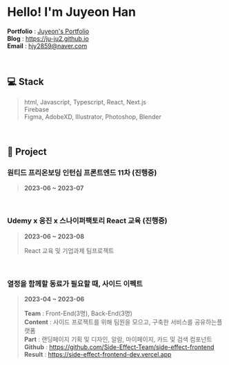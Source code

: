 # Hello! I'm Juyeon Han

**Portfolio** : [Juyeon's Portfolio](https://steep-andesaurus-3fe.notion.site/About-JUYEON-f33a729ed8bf4e21b265e4b8ac791d85?pvs=4)  
**Blog** : <https://ju-ju2.github.io>  
**Email** : hjy2859@naver.com  

<br />

## 💻️ Stack

> html, Javascript, Typescript, React, Next.js  
> Firebase  
> Figma, AdobeXD, Illustrator, Photoshop, Blender

<br />

## 🚀 Project
### 원티드 프리온보딩 인턴십 프론트엔드 11차 (진행중)

> **2023-06 ~ 2023-07**

<br />

### Udemy x 웅진 x 스나이퍼팩토리 React 교육 (진행중)

> **2023-06 ~ 2023-08**
> 
> React 교육 및 기업과제 팀프로젝트

<br />

### 열정을 함께할 동료가 필요할 때,  사이드 이펙트

> **2023-04 ~ 2023-06**
> 
> **Team** : Front-End(3명), Back-End(3명)  
> **Content** : 사이드 프로젝트를 위해 팀원을 모으고, 구축한 서비스를 공유하는플랫폼  
> **Part** : 랜딩페이지 기획 및 디자인, 알람, 마이페이지, 카드 및 검색 컴포넌트  
> **Github** : <https://github.com/Side-Effect-Team/side-effect-frontend>  
> **Result** : <https://side-effect-frontend-dev.vercel.app>  
